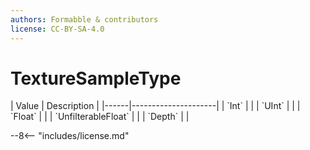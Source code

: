 ```yaml
---
authors: Formabble & contributors
license: CC-BY-SA-4.0
---
```



# TextureSampleType

<div class="sh-parameters" markdown="1">
| Value  | Description |
|------|---------------------|
| `Int` |  |
| `UInt` |  |
| `Float` |  |
| `UnfilterableFloat` |  |
| `Depth` |  |

</div>

--8<-- "includes/license.md"
